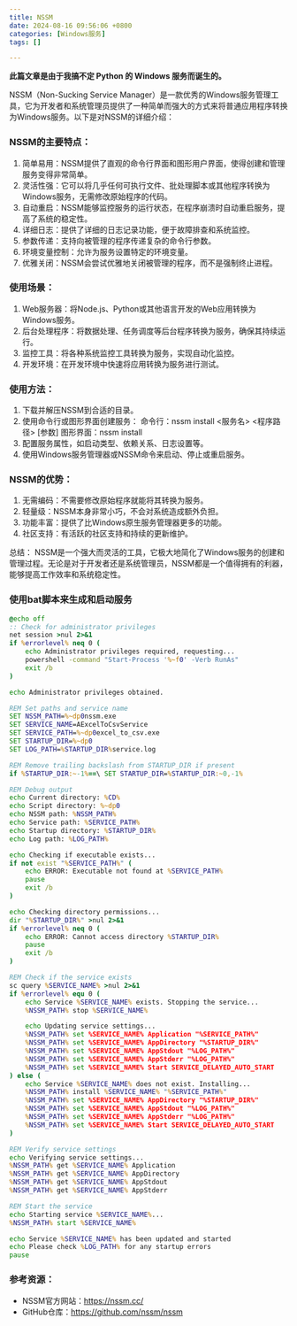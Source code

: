 ```yaml
---
title: NSSM
date: 2024-08-16 09:56:06 +0800
categories: [Windows服务]
tags: []

---
```






**此篇文章是由于我搞不定 Python 的 Windows 服务而诞生的。**

NSSM（Non-Sucking Service Manager）是一款优秀的Windows服务管理工具，它为开发者和系统管理员提供了一种简单而强大的方式来将普通应用程序转换为Windows服务。以下是对NSSM的详细介绍：

### NSSM的主要特点：

1. 简单易用：NSSM提供了直观的命令行界面和图形用户界面，使得创建和管理服务变得非常简单。
2. 灵活性强：它可以将几乎任何可执行文件、批处理脚本或其他程序转换为Windows服务，无需修改原始程序的代码。
3. 自动重启：NSSM能够监控服务的运行状态，在程序崩溃时自动重启服务，提高了系统的稳定性。
4. 详细日志：提供了详细的日志记录功能，便于故障排查和系统监控。
5. 参数传递：支持向被管理的程序传递复杂的命令行参数。
6. 环境变量控制：允许为服务设置特定的环境变量。
7. 优雅关闭：NSSM会尝试优雅地关闭被管理的程序，而不是强制终止进程。

### 使用场景：

1. Web服务器：将Node.js、Python或其他语言开发的Web应用转换为Windows服务。
2. 后台处理程序：将数据处理、任务调度等后台程序转换为服务，确保其持续运行。
3. 监控工具：将各种系统监控工具转换为服务，实现自动化监控。
4. 开发环境：在开发环境中快速将应用转换为服务进行测试。

### 使用方法：

1. 下载并解压NSSM到合适的目录。
2. 使用命令行或图形界面创建服务： 命令行：nssm install <服务名> <程序路径> [参数] 图形界面：nssm install
3. 配置服务属性，如启动类型、依赖关系、日志设置等。
4. 使用Windows服务管理器或NSSM命令来启动、停止或重启服务。

### NSSM的优势：

1. 无需编码：不需要修改原始程序就能将其转换为服务。
2. 轻量级：NSSM本身非常小巧，不会对系统造成额外负担。
3. 功能丰富：提供了比Windows原生服务管理器更多的功能。
4. 社区支持：有活跃的社区支持和持续的更新维护。

总结： NSSM是一个强大而灵活的工具，它极大地简化了Windows服务的创建和管理过程。无论是对于开发者还是系统管理员，NSSM都是一个值得拥有的利器，能够提高工作效率和系统稳定性。

### 使用bat脚本来生成和启动服务

```bat
@echo off
:: Check for administrator privileges
net session >nul 2>&1
if %errorlevel% neq 0 (
    echo Administrator privileges required, requesting...
    powershell -command "Start-Process '%~f0' -Verb RunAs"
    exit /b
)

echo Administrator privileges obtained.

REM Set paths and service name
SET NSSM_PATH=%~dp0nssm.exe
SET SERVICE_NAME=AExcelToCsvService
SET SERVICE_PATH=%~dp0excel_to_csv.exe
SET STARTUP_DIR=%~dp0
SET LOG_PATH=%STARTUP_DIR%service.log

REM Remove trailing backslash from STARTUP_DIR if present
if %STARTUP_DIR:~-1%==\ SET STARTUP_DIR=%STARTUP_DIR:~0,-1%

REM Debug output
echo Current directory: %CD%
echo Script directory: %~dp0
echo NSSM path: %NSSM_PATH%
echo Service path: %SERVICE_PATH%
echo Startup directory: %STARTUP_DIR%
echo Log path: %LOG_PATH%

echo Checking if executable exists...
if not exist "%SERVICE_PATH%" (
    echo ERROR: Executable not found at %SERVICE_PATH%
    pause
    exit /b
)

echo Checking directory permissions...
dir "%STARTUP_DIR%" >nul 2>&1
if %errorlevel% neq 0 (
    echo ERROR: Cannot access directory %STARTUP_DIR%
    pause
    exit /b
)

REM Check if the service exists
sc query %SERVICE_NAME% >nul 2>&1
if %errorlevel% equ 0 (
    echo Service %SERVICE_NAME% exists. Stopping the service...
    %NSSM_PATH% stop %SERVICE_NAME%

    echo Updating service settings...
    %NSSM_PATH% set %SERVICE_NAME% Application "%SERVICE_PATH%"
    %NSSM_PATH% set %SERVICE_NAME% AppDirectory "%STARTUP_DIR%"
    %NSSM_PATH% set %SERVICE_NAME% AppStdout "%LOG_PATH%"
    %NSSM_PATH% set %SERVICE_NAME% AppStderr "%LOG_PATH%"
    %NSSM_PATH% set %SERVICE_NAME% Start SERVICE_DELAYED_AUTO_START
) else (
    echo Service %SERVICE_NAME% does not exist. Installing...
    %NSSM_PATH% install %SERVICE_NAME% "%SERVICE_PATH%"
    %NSSM_PATH% set %SERVICE_NAME% AppDirectory "%STARTUP_DIR%"
    %NSSM_PATH% set %SERVICE_NAME% AppStdout "%LOG_PATH%"
    %NSSM_PATH% set %SERVICE_NAME% AppStderr "%LOG_PATH%"
    %NSSM_PATH% set %SERVICE_NAME% Start SERVICE_DELAYED_AUTO_START
)

REM Verify service settings
echo Verifying service settings...
%NSSM_PATH% get %SERVICE_NAME% Application
%NSSM_PATH% get %SERVICE_NAME% AppDirectory
%NSSM_PATH% get %SERVICE_NAME% AppStdout
%NSSM_PATH% get %SERVICE_NAME% AppStderr

REM Start the service
echo Starting service %SERVICE_NAME%...
%NSSM_PATH% start %SERVICE_NAME%

echo Service %SERVICE_NAME% has been updated and started
echo Please check %LOG_PATH% for any startup errors
pause
```



### 参考资源：

- NSSM官方网站：https://nssm.cc/
- GitHub仓库：https://github.com/nssm/nssm